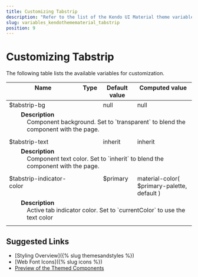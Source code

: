```yaml
---
title: Customizing Tabstrip
description: "Refer to the list of the Kendo UI Material theme variables available for customization."
slug: variables_kendothemematerial_tabstrip
position: 9
---
```


# Customizing Tabstrip

The following table lists the available variables for customization.


<style>
.theme-variables th,
.theme-variables td {
  vertical-align: top;
}

.color-preview {
  margin-right: .5em;
  border-radius: 50%;
  width: 1em;
  height: 1em;
  vertical-align: top;
  display: inline-block;
  border: 1px solid rgba(0,0,0,.08);
}

.theme-variables-description-container > div {
  margin: 0 0 .5em 2em;
}

.theme-variables-description {
  display: block;
  margin-left: 1em;
}
</style>


<table class="theme-variables">
  <colgroup>
    <col style="width: 200px; white-space:nowrap;" />
    <col />
    <col />
    <col />
  </colgroup>
  <thead>
    <tr>
      <th>Name</th>
      <th>Type</th>
      <th>Default value</th>
      <th>Computed value</th>
    </tr>
  </thead>
  <tbody>
    <tr>
      <td>$tabstrip-bg</td>
      <td></td>
      <td> null</td>
      <td> null</td>
    </tr>
    <tr>
      <td colspan="4" class="theme-variables-description-container"><div><b>Description</b><div class="theme-variables-description">Component background. Set to `transparent` to blend the component with the page.</div></div>
      </td>
    </tr>
    <tr>
      <td>$tabstrip-text</td>
      <td></td>
      <td> inherit</td>
      <td> inherit</td>
    </tr>
    <tr>
      <td colspan="4" class="theme-variables-description-container"><div><b>Description</b><div class="theme-variables-description">Component text color. Set to `inherit` to blend the component with the page.</div></div>
      </td>
    </tr>
    <tr>
      <td>$tabstrip-indicator-color</td>
      <td></td>
      <td> $primary</td>
      <td> material-color( $primary-palette, default )</td>
    </tr>
    <tr>
      <td colspan="4" class="theme-variables-description-container"><div><b>Description</b><div class="theme-variables-description">Active tab indicator color. Set to `currentColor` to use the text color</div></div>
      </td>
    </tr>
    </tbody>
</table>


## Suggested Links

* [Styling Overview]({% slug themesandstyles %})
* [Web Font Icons]({% slug icons %})
* [Preview of the Themed Components](../)
